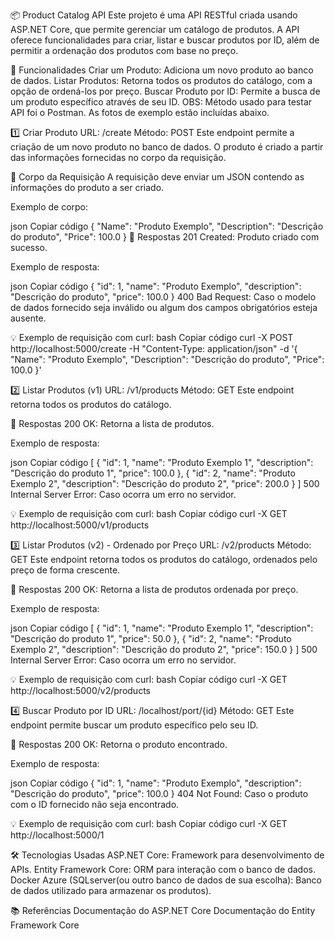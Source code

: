 📦 Product Catalog API
Este projeto é uma API RESTful criada usando ASP.NET Core, que permite gerenciar um catálogo de produtos. A API oferece funcionalidades para criar, listar e buscar produtos por ID, além de permitir a ordenação dos produtos com base no preço.

🚀 Funcionalidades
Criar um Produto: Adiciona um novo produto ao banco de dados.
Listar Produtos: Retorna todos os produtos do catálogo, com a opção de ordená-los por preço.
Buscar Produto por ID: Permite a busca de um produto específico através de seu ID.
OBS: Método usado para testar API foi o Postman. As fotos de exemplo estão incluídas abaixo.

1️⃣ Criar Produto
URL: /create
Método: POST
Este endpoint permite a criação de um novo produto no banco de dados. O produto é criado a partir das informações fornecidas no corpo da requisição.

📝 Corpo da Requisição
A requisição deve enviar um JSON contendo as informações do produto a ser criado.

Exemplo de corpo:

json
Copiar código
{
  "Name": "Produto Exemplo",
  "Description": "Descrição do produto",
  "Price": 100.0
}
💬 Respostas
201 Created: Produto criado com sucesso.

Exemplo de resposta:

json
Copiar código
{
  "id": 1,
  "name": "Produto Exemplo",
  "description": "Descrição do produto",
  "price": 100.0
}
400 Bad Request: Caso o modelo de dados fornecido seja inválido ou algum dos campos obrigatórios esteja ausente.

💡 Exemplo de requisição com curl:
bash
Copiar código
curl -X POST http://localhost:5000/create -H "Content-Type: application/json" -d '{
  "Name": "Produto Exemplo",
  "Description": "Descrição do produto",
  "Price": 100.0
}'


2️⃣ Listar Produtos (v1)
URL: /v1/products
Método: GET
Este endpoint retorna todos os produtos do catálogo.

💬 Respostas
200 OK: Retorna a lista de produtos.

Exemplo de resposta:

json
Copiar código
[
  {
    "id": 1,
    "name": "Produto Exemplo 1",
    "description": "Descrição do produto 1",
    "price": 100.0
  },
  {
    "id": 2,
    "name": "Produto Exemplo 2",
    "description": "Descrição do produto 2",
    "price": 200.0
  }
]
500 Internal Server Error: Caso ocorra um erro no servidor.

💡 Exemplo de requisição com curl:
bash
Copiar código
curl -X GET http://localhost:5000/v1/products


3️⃣ Listar Produtos (v2) - Ordenado por Preço
URL: /v2/products
Método: GET
Este endpoint retorna todos os produtos do catálogo, ordenados pelo preço de forma crescente.

💬 Respostas
200 OK: Retorna a lista de produtos ordenada por preço.

Exemplo de resposta:

json
Copiar código
[
  {
    "id": 1,
    "name": "Produto Exemplo 1",
    "description": "Descrição do produto 1",
    "price": 50.0
  },
  {
    "id": 2,
    "name": "Produto Exemplo 2",
    "description": "Descrição do produto 2",
    "price": 150.0
  }
]
500 Internal Server Error: Caso ocorra um erro no servidor.

💡 Exemplo de requisição com curl:
bash
Copiar código
curl -X GET http://localhost:5000/v2/products


4️⃣ Buscar Produto por ID
URL: /localhost/port/{id}
Método: GET
Este endpoint permite buscar um produto específico pelo seu ID.

💬 Respostas
200 OK: Retorna o produto encontrado.

Exemplo de resposta:

json
Copiar código
{
  "id": 1,
  "name": "Produto Exemplo",
  "description": "Descrição do produto",
  "price": 100.0
}
404 Not Found: Caso o produto com o ID fornecido não seja encontrado.

💡 Exemplo de requisição com curl:
bash
Copiar código
curl -X GET http://localhost:5000/1


🛠️ Tecnologias Usadas
ASP.NET Core: Framework para desenvolvimento de APIs.
Entity Framework Core: ORM para interação com o banco de dados.
Docker
Azure (SQLserver(ou outro banco de dados de sua escolha): Banco de dados utilizado para armazenar os produtos).

📚 Referências
Documentação do ASP.NET Core
Documentação do Entity Framework Core
